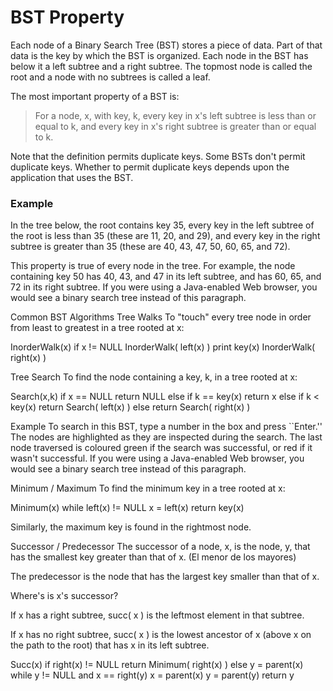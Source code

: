 # BST Property

Each node of a Binary Search Tree (BST) stores a piece of data. Part of that data is the key by which the BST is organized. Each node in the BST has below it a left subtree and a right subtree. The topmost node is called the root and a node with no subtrees is called a leaf.

The most important property of a BST is:

> For a node, x, with key, k, every key in x's left subtree is less than or equal to k, and every key in x's right subtree is greater than or equal to k.

Note that the definition permits duplicate keys. Some BSTs don't permit duplicate keys. Whether to permit duplicate keys depends upon the application that uses the BST.

### Example

In the tree below, the root contains key 35, every key in the left subtree of the root is less than 35 (these are 11, 20, and 29), and every key in the right subtree is greater than 35 (these are 40, 43, 47, 50, 60, 65, and 72).

This property is true of every node in the tree. For example, the node containing key 50 has 40, 43, and 47 in its left subtree, and has 60, 65, and 72 in its right subtree.
If you were using a Java-enabled Web browser, you would see a binary search tree instead of this paragraph.

Common BST Algorithms
Tree Walks
To "touch" every tree node in order from least to greatest in a tree rooted at x:

InorderWalk(x)
if x != NULL
InorderWalk( left(x) )
print key(x)
InorderWalk( right(x) )

Tree Search
To find the node containing a key, k, in a tree rooted at x:

Search(x,k)
if x == NULL
return NULL
else if k == key(x)
return x
else if k < key(x)
return Search( left(x) )
else
return Search( right(x) )

Example
To search in this BST, type a number in the box and press ``Enter.'' The nodes are highlighted as they are inspected during the search. The last node traversed is coloured green if the search was successful, or red if it wasn't successful.
If you were using a Java-enabled Web browser, you would see a binary search tree instead of this paragraph.

Minimum / Maximum
To find the minimum key in a tree rooted at x:

Minimum(x)
while left(x) != NULL
x = left(x)
return key(x)

Similarly, the maximum key is found in the rightmost node.

Successor / Predecessor
The successor of a node, x, is the node, y, that has the smallest key greater than that of x.
(El menor de los mayores)

The predecessor is the node that has the largest key smaller than that of x.

Where's is x's successor?

If x has a right subtree, succ( x ) is the leftmost element in that subtree.

If x has no right subtree, succ( x ) is the lowest ancestor of x (above x on the path to the root) that has x in its left subtree.

Succ(x)
if right(x) != NULL
return Minimum( right(x) )
else
y = parent(x)
while y != NULL and x == right(y)
x = parent(x)
y = parent(y)
return y
